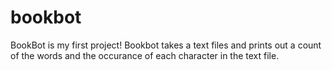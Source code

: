 # bookbot
BookBot is my first project!
Bookbot takes a text files and prints out a count of the words and the occurance of each character in the text file.
